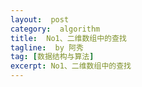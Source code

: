 ```yaml
---
layout:  post
category:  algorithm
title:  No1、二维数组中的查找
tagline:  by 阿秀
tag: [数据结构与算法]
excerpt: No1、二维数组中的查找
---
```



